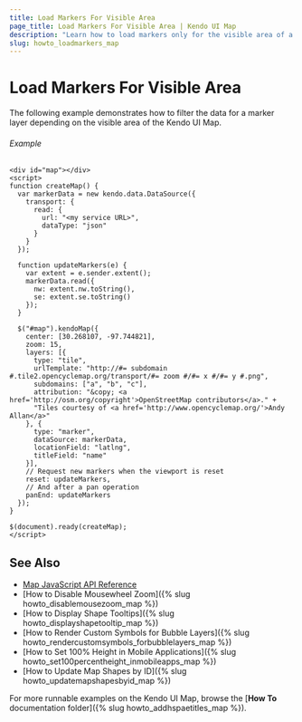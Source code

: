 ```yaml
---
title: Load Markers For Visible Area
page_title: Load Markers For Visible Area | Kendo UI Map
description: "Learn how to load markers only for the visible area of a Kendo UI Map widget."
slug: howto_loadmarkers_map
---
```


# Load Markers For Visible Area

The following example demonstrates how to filter the data for a marker layer depending on the visible area of the Kendo UI Map.

###### Example

```dojo
<div id="map"></div>
<script>
function createMap() {
  var markerData = new kendo.data.DataSource({
    transport: {
      read: {
        url: "<my service URL>",
        dataType: "json"
      }
    }
  });

  function updateMarkers(e) {
    var extent = e.sender.extent();
    markerData.read({
      nw: extent.nw.toString(),
      se: extent.se.toString()
    });
  }

  $("#map").kendoMap({
    center: [30.268107, -97.744821],
    zoom: 15,
    layers: [{
      type: "tile",
      urlTemplate: "http://#= subdomain #.tile2.opencyclemap.org/transport/#= zoom #/#= x #/#= y #.png",
      subdomains: ["a", "b", "c"],
      attribution: "&copy; <a href='http://osm.org/copyright'>OpenStreetMap contributors</a>." +
      "Tiles courtesy of <a href='http://www.opencyclemap.org/'>Andy Allan</a>"
    }, {
      type: "marker",
      dataSource: markerData,
      locationField: "latlng",
      titleField: "name"
    }],
    // Request new markers when the viewport is reset
    reset: updateMarkers,
    // And after a pan operation
    panEnd: updateMarkers
  });
}

$(document).ready(createMap);
</script>
```

## See Also

* [Map JavaScript API Reference](/api/javascript/dataviz/ui/map)
* [How to Disable Mousewheel Zoom]({% slug howto_disablemousezoom_map %})
* [How to Display Shape Tooltips]({% slug howto_displayshapetooltip_map %})
* [How to Render Custom Symbols for Bubble Layers]({% slug howto_rendercustomsymbols_forbubblelayers_map %})
* [How to Set 100% Height in Mobile Applications]({% slug howto_set100percentheight_inmobileapps_map %})
* [How to Update Map Shapes by ID]({% slug howto_updatemapshapesbyid_map %})

For more runnable examples on the Kendo UI Map, browse the [**How To** documentation folder]({% slug howto_addhspaetitles_map %}).
